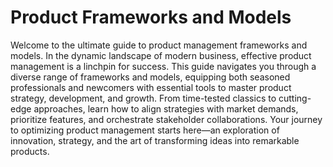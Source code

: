 # Product Frameworks and Models

Welcome to the ultimate guide to product management frameworks and models. In the dynamic landscape of modern business, effective product management is a linchpin for success. This guide navigates you through a diverse range of frameworks and models, equipping both seasoned professionals and newcomers with essential tools to master product strategy, development, and growth. From time-tested classics to cutting-edge approaches, learn how to align strategies with market demands, prioritize features, and orchestrate stakeholder collaborations. Your journey to optimizing product management starts here—an exploration of innovation, strategy, and the art of transforming ideas into remarkable products.
